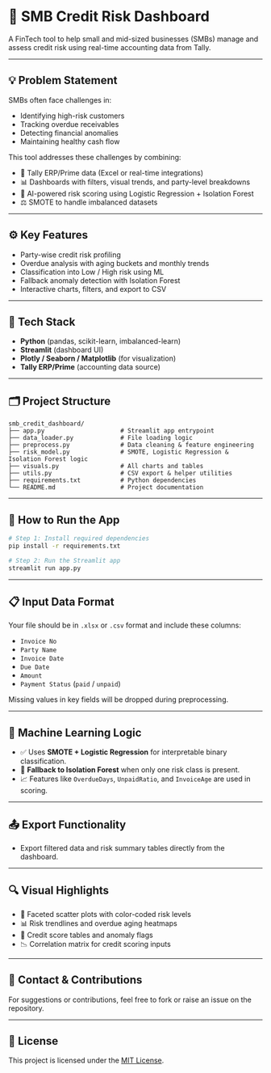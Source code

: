 # 🧾 SMB Credit Risk Dashboard

A FinTech tool to help small and mid-sized businesses (SMBs) manage and assess credit risk using real-time accounting data from Tally.

---

## 💡 Problem Statement

SMBs often face challenges in:

- Identifying high-risk customers  
- Tracking overdue receivables  
- Detecting financial anomalies  
- Maintaining healthy cash flow  

This tool addresses these challenges by combining:

- 🔗 Tally ERP/Prime data (Excel or real-time integrations)  
- 📊 Dashboards with filters, visual trends, and party-level breakdowns  
- 🧠 AI-powered risk scoring using Logistic Regression + Isolation Forest  
- ⚖️ SMOTE to handle imbalanced datasets  

---

## ⚙️ Key Features

- Party-wise credit risk profiling  
- Overdue analysis with aging buckets and monthly trends  
- Classification into Low / High risk using ML  
- Fallback anomaly detection with Isolation Forest  
- Interactive charts, filters, and export to CSV  

---

## 🧱 Tech Stack

- **Python** (pandas, scikit-learn, imbalanced-learn)  
- **Streamlit** (dashboard UI)  
- **Plotly / Seaborn / Matplotlib** (for visualization)  
- **Tally ERP/Prime** (accounting data source)  

---

## 🗂️ Project Structure

```
smb_credit_dashboard/
├── app.py                     # Streamlit app entrypoint
├── data_loader.py             # File loading logic
├── preprocess.py              # Data cleaning & feature engineering
├── risk_model.py              # SMOTE, Logistic Regression & Isolation Forest logic
├── visuals.py                 # All charts and tables
├── utils.py                   # CSV export & helper utilities
├── requirements.txt           # Python dependencies
└── README.md                  # Project documentation
```

---

## 🚀 How to Run the App

```bash
# Step 1: Install required dependencies
pip install -r requirements.txt

# Step 2: Run the Streamlit app
streamlit run app.py
```

---

## 📋 Input Data Format

Your file should be in `.xlsx` or `.csv` format and include these columns:

- `Invoice No`  
- `Party Name`  
- `Invoice Date`  
- `Due Date`  
- `Amount`  
- `Payment Status` (`paid` / `unpaid`)  

Missing values in key fields will be dropped during preprocessing.

---

## 🧠 Machine Learning Logic

- ✅ Uses **SMOTE + Logistic Regression** for interpretable binary classification.
- 🧩 **Fallback to Isolation Forest** when only one risk class is present.
- 📈 Features like `OverdueDays`, `UnpaidRatio`, and `InvoiceAge` are used in scoring.

---

## 📤 Export Functionality

- Export filtered data and risk summary tables directly from the dashboard.

---

## 🔍 Visual Highlights

- 📌 Faceted scatter plots with color-coded risk levels  
- 📊 Risk trendlines and overdue aging heatmaps  
- 🧮 Credit score tables and anomaly flags  
- 📉 Correlation matrix for credit scoring inputs  

---

## 📧 Contact & Contributions

For suggestions or contributions, feel free to fork or raise an issue on the repository.

---

## 📄 License

This project is licensed under the [MIT License](LICENSE).
